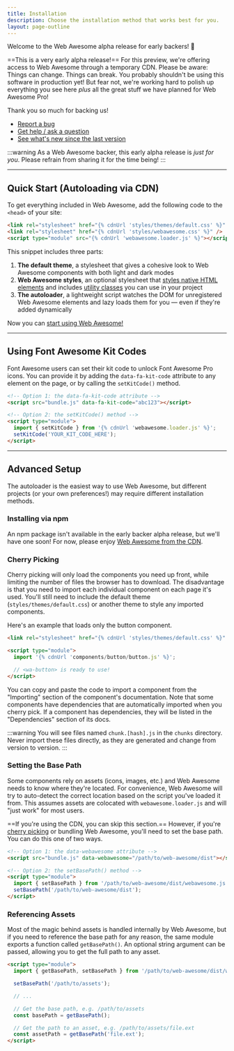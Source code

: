 ```yaml
---
title: Installation
description: Choose the installation method that works best for you.
layout: page-outline
---
```


Welcome to the Web Awesome alpha release for early backers! 👋

==This is a very early alpha release!== For this preview, we're offering access to Web Awesome through a temporary CDN. Please be aware: Things can change. Things can break. You probably shouldn't be using this software in production yet! But fear not, we're working hard to polish up everything you see here _plus_ all the great stuff we have planned for Web Awesome Pro!

Thank you so much for backing us!

- [Report a bug](https://github.com/shoelace-style/webawesome-alpha/issues)
- [Get help / ask a question](https://github.com/shoelace-style/webawesome-alpha/discussions)
- [See what's new since the last version](/docs/resources/changelog)

:::warning
As a Web Awesome backer, this early alpha release is _just for you_. Please refrain from sharing it for the time being!
:::

---

## Quick Start (Autoloading via CDN)

To get everything included in Web Awesome, add the following code to the `<head>` of your site:

```html
<link rel="stylesheet" href="{% cdnUrl 'styles/themes/default.css' %}" />
<link rel="stylesheet" href="{% cdnUrl 'styles/webawesome.css' %}" />
<script type="module" src="{% cdnUrl 'webawesome.loader.js' %}"></script>
```

This snippet includes three parts:
1. **The default theme**, a stylesheet that gives a cohesive look to Web Awesome components with both light and dark modes
2. **Web Awesome styles**, an optional stylesheet that [styles native HTML elements](/docs/native) and includes [utility classes](/docs/utilities) you can use in your project 
3. **The autoloader**, a lightweight script watches the DOM for unregistered Web Awesome elements and lazy loads them for you — even if they're added dynamically

Now you can [start using Web Awesome!](/docs/usage)

---

## Using Font Awesome Kit Codes

Font Awesome users can set their kit code to unlock Font Awesome Pro icons. You can provide it by adding the `data-fa-kit-code` attribute to any element on the page, or by calling the `setKitCode()` method.

```html
<!-- Option 1: the data-fa-kit-code attribute -->
<script src="bundle.js" data-fa-kit-code="abc123"></script>

<!-- Option 2: the setKitCode() method -->
<script type="module">
  import { setKitCode } from '{% cdnUrl 'webawesome.loader.js' %}';
  setKitCode('YOUR_KIT_CODE_HERE');
</script>
```

---

## Advanced Setup

The autoloader is the easiest way to use Web Awesome, but different projects (or your own preferences!) may require different installation methods. 

### Installing via npm

An npm package isn't available in the early backer alpha release, but we'll have one soon! For now, please enjoy [Web Awesome from the CDN](#quick-start-autoloading-via-cdn).

### Cherry Picking

Cherry picking will only load the components you need up front, while limiting the number of files the browser has to download. The disadvantage is that you need to import each individual component on each page it's used. You'll still need to include the default theme (`styles/themes/default.css`) or another theme to style any imported components.

Here's an example that loads only the button component.

```html
<link rel="stylesheet" href="{% cdnUrl 'styles/themes/default.css' %}" />

<script type="module">
  import '{% cdnUrl 'components/button/button.js' %}';

  // <wa-button> is ready to use!
</script>
```

You can copy and paste the code to import a component from the "Importing" section of the component's documentation. Note that some components have dependencies that are automatically imported when you cherry pick. If a component has dependencies, they will be listed in the "Dependencies" section of its docs.

:::warning
You will see files named `chunk.[hash].js` in the `chunks` directory. Never import these files directly, as they are generated and change from version to version.
:::


### Setting the Base Path

Some components rely on assets (icons, images, etc.) and Web Awesome needs to know where they're located. For convenience, Web Awesome will try to auto-detect the correct location based on the script you've loaded it from. This assumes assets are colocated with `webawesome.loader.js` and will "just work" for most users.

==If you're using the CDN, you can skip this section.== However, if you're [cherry picking](#cherry-picking) or bundling Web Awesome, you'll need to set the base path. You can do this one of two ways.

```html
<!-- Option 1: the data-webawesome attribute -->
<script src="bundle.js" data-webawesome="/path/to/web-awesome/dist"></script>

<!-- Option 2: the setBasePath() method -->
<script type="module">
  import { setBasePath } from '/path/to/web-awesome/dist/webawesome.js';
  setBasePath('/path/to/web-awesome/dist');
</script>
```

### Referencing Assets

Most of the magic behind assets is handled internally by Web Awesome, but if you need to reference the base path for any reason, the same module exports a function called `getBasePath()`. An optional string argument can be passed, allowing you to get the full path to any asset.

```html
<script type="module">
  import { getBasePath, setBasePath } from '/path/to/web-awesome/dist/webawesome.js';

  setBasePath('/path/to/assets');

  // ...

  // Get the base path, e.g. /path/to/assets
  const basePath = getBasePath();

  // Get the path to an asset, e.g. /path/to/assets/file.ext
  const assetPath = getBasePath('file.ext');
</script>
```